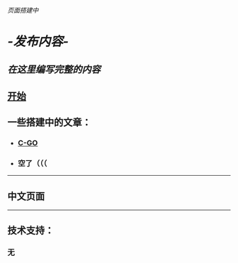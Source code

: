 ###### 页面搭建中

# _-发布内容-_

## _在这里编写完整的内容_



## [开始](./1/)

## 一些搭建中的文章：

###  

- ### [C-GO](./1/c-go/)

- ### 空了（（（

------

## 中文页面

---

## 技术支持：

### 无
